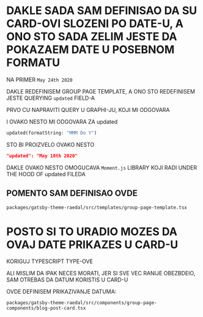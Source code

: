 # DAKLE SADA SAM DEFINISAO DA SU CARD-OVI SLOZENI PO DATE-U, A ONO STO SADA ZELIM JESTE DA POKAZAEM DATE U POSEBNOM FORMATU

NA PRIMER `May 24th 2020`

DAKLE REDEFINISEM GROUP PAGE TEMPLATE, A ONO STO REDEFINISEM JESTE QUERYING `updated` FIELD-A

PRVO CU NAPRAVITI QUERY U GRAPHI-JU, KOJI MI ODGOVARA

I OVAKO NESTO MI ODGOVARA ZA updated

```php
updated(formatString: "MMM Do Y")
```

STO BI PROIZVELO OVAKO NESTO

```json
"updated": "May 10th 2020"
```

DAKLE OVAKO NESTO OMOGUCAVA `Moment.js` LIBRARY KOJI RADI UNDER THE HOOD OF updated FILEDA 

## POMENTO SAM DEFINISAO OVDE

`packages/gatsby-theme-raedal/src/templates/group-page-template.tsx`

# POSTO SI TO URADIO MOZES DA OVAJ DATE PRIKAZES U CARD-U

KORIGUJ TYPESCRIPT TYPE-OVE

ALI MISLIM DA IPAK NECES MORATI, JER SI SVE VEC RANIJE OBEZBDEIO, SAM OTREBAS DA DATUM KORISTIS U CARD-U

OVDE DEFINISEM PRIKAZIVANJE DATUMA:

`packages/gatsby-theme-raedal/src/components/group-page-components/blog-post-card.tsx`
